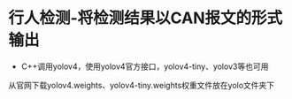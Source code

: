 # 行人检测-将检测结果以CAN报文的形式输出

- C++调用yolov4，使用yolov4官方接口，yolov4-tiny、yolov3等也可用

从官网下载yolov4.weights、yolov4-tiny.weights权重文件放在yolo文件夹下

